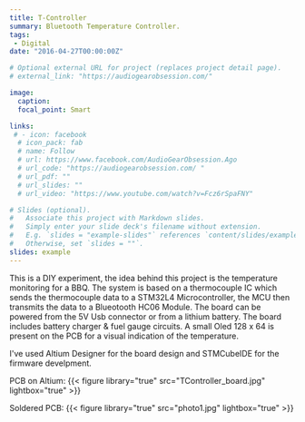 ```yaml
---
title: T-Controller
summary: Bluetooth Temperature Controller.
tags:
 - Digital
date: "2016-04-27T00:00:00Z"

# Optional external URL for project (replaces project detail page). 
# external_link: "https://audiogearobsession.com/"

image:
  caption: 
  focal_point: Smart

links:
 # - icon: facebook
  # icon_pack: fab
  # name: Follow
  # url: https://www.facebook.com/AudioGearObsession.Ago
  # url_code: "https://audiogearobsession.com/ "
  # url_pdf: ""
  # url_slides: ""
  # url_video: "https://www.youtube.com/watch?v=Fcz6rSpaFNY"

# Slides (optional).
#   Associate this project with Markdown slides.
#   Simply enter your slide deck's filename without extension.
#   E.g. `slides = "example-slides"` references `content/slides/example-slides.md`.
#   Otherwise, set `slides = ""`.
slides: example
---
```

This is a DIY experiment, the idea behind this project is the temperature monitoring for a BBQ. The system is based on a thermocouple IC which sends the thermocouple data to a STM32L4 Microcontroller, the MCU then transmits the data to a Blueotooth HC06 Module. The board can be powered from the 5V Usb connector or from a lithium battery. The board includes  battery charger & fuel gauge circuits. A small Oled 128 x 64 is present on the PCB for a visual indication of the temperature.

I've used Altium Designer for the board design and STMCubeIDE for the firmware develpment.

PCB on Altium:
{{< figure library="true" src="TController_board.jpg" lightbox="true" >}}

Soldered PCB:
{{< figure library="true" src="photo1.jpg" lightbox="true" >}}










